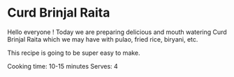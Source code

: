 # Curd Brinjal Raita

Hello everyone ! Today we are preparing delicious and mouth watering Curd Brinjal Raita which we may have with pulao, fried rice, biryani, etc.

This recipe is going to be super easy to make.

Cooking time: 10-15 minutes
Serves: 4

